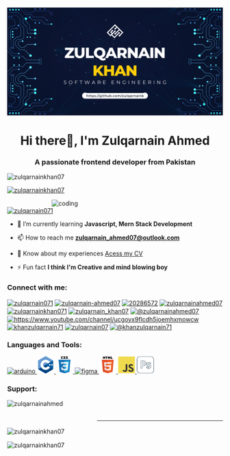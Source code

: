 ![logo](https://github.com/zulqarnainkhan07/zulqarnainkhan07/blob/main/banner.jpg)
<h1 align="center">Hi there👋, I'm Zulqarnain Ahmed</h1>
<h3 align="center">A passionate frontend developer from Pakistan </h3>

<p align="left"> <img src="https://komarev.com/ghpvc/?username=zulqarnainkhan07&label=Profile%20views&color=0e75b6&style=flat" alt="zulqarnainkhan07" /> </p>

<p align="left"> <a href="https://github.com/ryo-ma/github-profile-trophy"><img src="https://github-profile-trophy.vercel.app/?username=zulqarnainkhan07" alt="zulqarnainkhan07" /></a> </p>
<img align="right" alt="coding" width="400" src="https://user-images.githubusercontent.com/55389276/140866485-8fb1c876-9a8f-4d6a-98dc-08c4981eaf70.gif">

<p align="left"> <a href="https://twitter.com/zulqarnain071" target="blank"><img src="https://img.shields.io/twitter/follow/zulqarnain071?logo=twitter&style=for-the-badge" alt="zulqarnain071" /></a> </p>

- 🌱 I’m currently learning **Javascript, Mern Stack Development**

- 📫 How to reach me **zulqarnain_ahmed07@outlook.com**

- 📄 Know about my experiences [Acess my CV](https://drive.google.com/file/d/1LC9qWu1uj68W0ROKjcdAV6tAhhQ-NNDL/view?usp=sharing)

- ⚡ Fun fact **I think I'm Creative and mind blowing boy**

<h3 align="left">Connect with me:</h3>
<p align="left">
<a href="https://twitter.com/zulqarnain071" target="blank"><img align="center" src="https://raw.githubusercontent.com/rahuldkjain/github-profile-readme-generator/master/src/images/icons/Social/twitter.svg" alt="zulqarnain071" height="30" width="40" /></a>
<a href="https://linkedin.com/in/zulqarnain-ahmed07" target="blank"><img align="center" src="https://raw.githubusercontent.com/rahuldkjain/github-profile-readme-generator/master/src/images/icons/Social/linked-in-alt.svg" alt="zulqarnain-ahmed07" height="30" width="40" /></a>
<a href="https://stackoverflow.com/users/20286572" target="blank"><img align="center" src="https://raw.githubusercontent.com/rahuldkjain/github-profile-readme-generator/master/src/images/icons/Social/stack-overflow.svg" alt="20286572" height="30" width="40" /></a>
<a href="https://kaggle.com/zulqarnainahmed07" target="blank"><img align="center" src="https://raw.githubusercontent.com/rahuldkjain/github-profile-readme-generator/master/src/images/icons/Social/kaggle.svg" alt="zulqarnainahmed07" height="30" width="40" /></a>
<a href="https://fb.com/zulqarnainkhan071" target="blank"><img align="center" src="https://raw.githubusercontent.com/rahuldkjain/github-profile-readme-generator/master/src/images/icons/Social/facebook.svg" alt="zulqarnainkhan071" height="30" width="40" /></a>
<a href="https://instagram.com/zulqarnain_khan07" target="blank"><img align="center" src="https://raw.githubusercontent.com/rahuldkjain/github-profile-readme-generator/master/src/images/icons/Social/instagram.svg" alt="zulqarnain_khan07" height="30" width="40" /></a>
<a href="https://medium.com/@zulqarnainahmed07" target="blank"><img align="center" src="https://raw.githubusercontent.com/rahuldkjain/github-profile-readme-generator/master/src/images/icons/Social/medium.svg" alt="@zulqarnainahmed07" height="30" width="40" /></a>
<a href="https://www.youtube.com/c/https://www.youtube.com/channel/ucgoyx9flcdh5joemhxmowcw" target="blank"><img align="center" src="https://raw.githubusercontent.com/rahuldkjain/github-profile-readme-generator/master/src/images/icons/Social/youtube.svg" alt="https://www.youtube.com/channel/ucgoyx9flcdh5joemhxmowcw" height="30" width="40" /></a>
<a href="https://www.hackerrank.com/khanzulqarnain71" target="blank"><img align="center" src="https://raw.githubusercontent.com/rahuldkjain/github-profile-readme-generator/master/src/images/icons/Social/hackerrank.svg" alt="khanzulqarnain71" height="30" width="40" /></a>
<a href="https://www.leetcode.com/zulqarnain07" target="blank"><img align="center" src="https://raw.githubusercontent.com/rahuldkjain/github-profile-readme-generator/master/src/images/icons/Social/leet-code.svg" alt="zulqarnain07" height="30" width="40" /></a>
<a href="https://www.hackerearth.com/@khanzulqarnain71" target="blank"><img align="center" src="https://raw.githubusercontent.com/rahuldkjain/github-profile-readme-generator/master/src/images/icons/Social/hackerearth.svg" alt="@khanzulqarnain71" height="30" width="40" /></a>
</p>

<h3 align="left">Languages and Tools:</h3>
<p align="left"> <a href="https://www.arduino.cc/" target="_blank" rel="noreferrer"> <img src="https://cdn.worldvectorlogo.com/logos/arduino-1.svg" alt="arduino" width="40" height="40"/> </a> <a href="https://www.w3schools.com/cpp/" target="_blank" rel="noreferrer"> <img src="https://raw.githubusercontent.com/devicons/devicon/master/icons/cplusplus/cplusplus-original.svg" alt="cplusplus" width="40" height="40"/> </a> <a href="https://www.w3schools.com/css/" target="_blank" rel="noreferrer"> <img src="https://raw.githubusercontent.com/devicons/devicon/master/icons/css3/css3-original-wordmark.svg" alt="css3" width="40" height="40"/> </a> <a href="https://www.figma.com/" target="_blank" rel="noreferrer"> <img src="https://www.vectorlogo.zone/logos/figma/figma-icon.svg" alt="figma" width="40" height="40"/> </a> <a href="https://www.w3.org/html/" target="_blank" rel="noreferrer"> <img src="https://raw.githubusercontent.com/devicons/devicon/master/icons/html5/html5-original-wordmark.svg" alt="html5" width="40" height="40"/> </a> <a href="https://developer.mozilla.org/en-US/docs/Web/JavaScript" target="_blank" rel="noreferrer"> <img src="https://raw.githubusercontent.com/devicons/devicon/master/icons/javascript/javascript-original.svg" alt="javascript" width="40" height="40"/> </a> <a href="https://www.photoshop.com/en" target="_blank" rel="noreferrer"> <img src="https://raw.githubusercontent.com/devicons/devicon/master/icons/photoshop/photoshop-line.svg" alt="photoshop" width="40" height="40"/> </a> </p>


<h3 align="left">Support:</h3>
<p><a href="https://www.buymeacoffee.com/zulqarnainahmed"> <img align="left" src="https://cdn.buymeacoffee.com/buttons/v2/default-yellow.png" height="50" width="210" alt="zulqarnainahmed" /></a></p><br><br>
<hr></hr>

<p><img align="center" src="https://github-readme-streak-stats.herokuapp.com/?user=zulqarnainkhan07&" alt="zulqarnainkhan07" /></p> <p><img align="center" src="https://github-readme-stats.vercel.app/api?username=zulqarnainkhan07&show_icons=true&locale=en" alt="zulqarnainkhan07" /></p>
